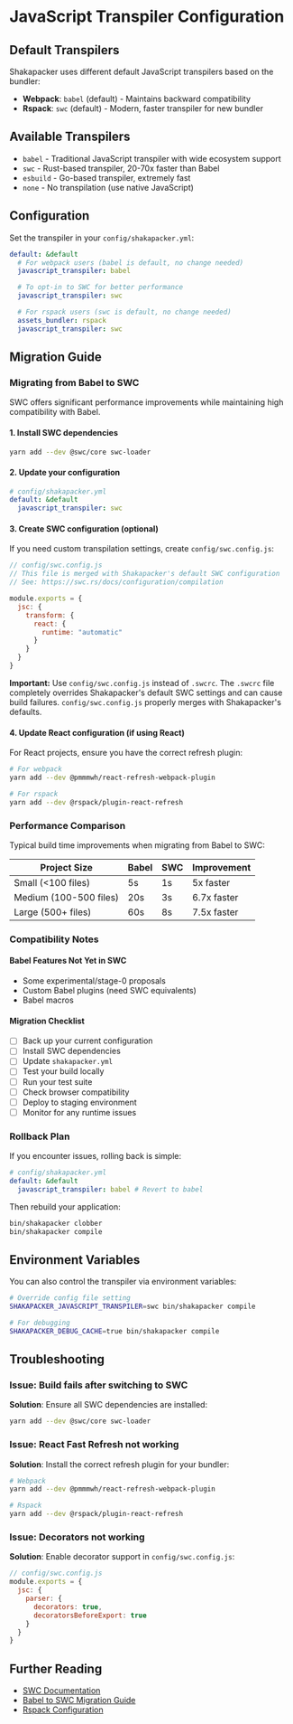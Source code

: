 # JavaScript Transpiler Configuration

## Default Transpilers

Shakapacker uses different default JavaScript transpilers based on the bundler:

- **Webpack**: `babel` (default) - Maintains backward compatibility
- **Rspack**: `swc` (default) - Modern, faster transpiler for new bundler

## Available Transpilers

- `babel` - Traditional JavaScript transpiler with wide ecosystem support
- `swc` - Rust-based transpiler, 20-70x faster than Babel
- `esbuild` - Go-based transpiler, extremely fast
- `none` - No transpilation (use native JavaScript)

## Configuration

Set the transpiler in your `config/shakapacker.yml`:

```yaml
default: &default
  # For webpack users (babel is default, no change needed)
  javascript_transpiler: babel

  # To opt-in to SWC for better performance
  javascript_transpiler: swc

  # For rspack users (swc is default, no change needed)
  assets_bundler: rspack
  javascript_transpiler: swc
```

## Migration Guide

### Migrating from Babel to SWC

SWC offers significant performance improvements while maintaining high compatibility with Babel.

#### 1. Install SWC dependencies

```bash
yarn add --dev @swc/core swc-loader
```

#### 2. Update your configuration

```yaml
# config/shakapacker.yml
default: &default
  javascript_transpiler: swc
```

#### 3. Create SWC configuration (optional)

If you need custom transpilation settings, create `config/swc.config.js`:

```javascript
// config/swc.config.js
// This file is merged with Shakapacker's default SWC configuration
// See: https://swc.rs/docs/configuration/compilation

module.exports = {
  jsc: {
    transform: {
      react: {
        runtime: "automatic"
      }
    }
  }
}
```

**Important:** Use `config/swc.config.js` instead of `.swcrc`. The `.swcrc` file completely overrides Shakapacker's default SWC settings and can cause build failures. `config/swc.config.js` properly merges with Shakapacker's defaults.

#### 4. Update React configuration (if using React)

For React projects, ensure you have the correct refresh plugin:

```bash
# For webpack
yarn add --dev @pmmmwh/react-refresh-webpack-plugin

# For rspack
yarn add --dev @rspack/plugin-react-refresh
```

### Performance Comparison

Typical build time improvements when migrating from Babel to SWC:

| Project Size           | Babel | SWC | Improvement |
| ---------------------- | ----- | --- | ----------- |
| Small (<100 files)     | 5s    | 1s  | 5x faster   |
| Medium (100-500 files) | 20s   | 3s  | 6.7x faster |
| Large (500+ files)     | 60s   | 8s  | 7.5x faster |

### Compatibility Notes

#### Babel Features Not Yet in SWC

- Some experimental/stage-0 proposals
- Custom Babel plugins (need SWC equivalents)
- Babel macros

#### Migration Checklist

- [ ] Back up your current configuration
- [ ] Install SWC dependencies
- [ ] Update `shakapacker.yml`
- [ ] Test your build locally
- [ ] Run your test suite
- [ ] Check browser compatibility
- [ ] Deploy to staging environment
- [ ] Monitor for any runtime issues

### Rollback Plan

If you encounter issues, rolling back is simple:

```yaml
# config/shakapacker.yml
default: &default
  javascript_transpiler: babel # Revert to babel
```

Then rebuild your application:

```bash
bin/shakapacker clobber
bin/shakapacker compile
```

## Environment Variables

You can also control the transpiler via environment variables:

```bash
# Override config file setting
SHAKAPACKER_JAVASCRIPT_TRANSPILER=swc bin/shakapacker compile

# For debugging
SHAKAPACKER_DEBUG_CACHE=true bin/shakapacker compile
```

## Troubleshooting

### Issue: Build fails after switching to SWC

**Solution**: Ensure all SWC dependencies are installed:

```bash
yarn add --dev @swc/core swc-loader
```

### Issue: React Fast Refresh not working

**Solution**: Install the correct refresh plugin for your bundler:

```bash
# Webpack
yarn add --dev @pmmmwh/react-refresh-webpack-plugin

# Rspack
yarn add --dev @rspack/plugin-react-refresh
```

### Issue: Decorators not working

**Solution**: Enable decorator support in `config/swc.config.js`:

```javascript
// config/swc.config.js
module.exports = {
  jsc: {
    parser: {
      decorators: true,
      decoratorsBeforeExport: true
    }
  }
}
```

## Further Reading

- [SWC Documentation](https://swc.rs/docs/getting-started)
- [Babel to SWC Migration Guide](https://swc.rs/docs/migrating-from-babel)
- [Rspack Configuration](https://www.rspack.dev/config/index)
